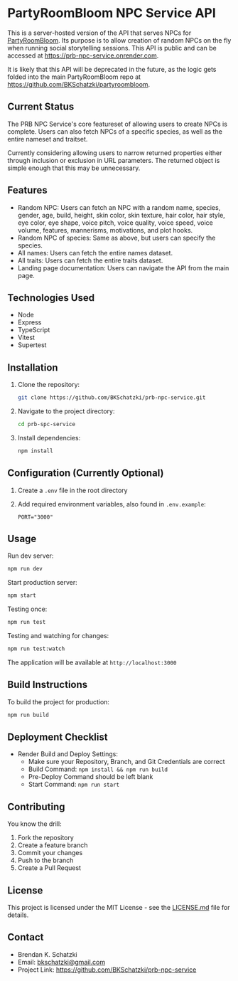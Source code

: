 # PartyRoomBloom NPC Service API

This is a server-hosted version of the API that serves NPCs for [PartyRoomBloom](https://www.partyroombloom.com). Its purpose is to allow creation of random NPCs on the fly when running social storytelling sessions. This API is public and can be accessed at <https://prb-npc-service.onrender.com>.

It is likely that this API will be deprecated in the future, as the logic gets folded into the main PartyRoomBloom repo at <https://github.com/BKSchatzki/partyroombloom>.

## Current Status

The PRB NPC Service's core featureset of allowing users to create NPCs is complete. Users can also fetch NPCs of a specific species, as well as the entire nameset and traitset.

Currently considering allowing users to narrow returned properties either through inclusion or exclusion in URL parameters. The returned object is simple enough that this may be unnecessary.

## Features

- Random NPC: Users can fetch an NPC with a random name, species, gender, age, build, height, skin color, skin texture, hair color, hair style, eye color, eye shape, voice pitch, voice quality, voice speed, voice volume, features, mannerisms, motivations, and plot hooks.
- Random NPC of species: Same as above, but users can specify the species.
- All names: Users can fetch the entire names dataset.
- All traits: Users can fetch the entire traits dataset.
- Landing page documentation: Users can navigate the API from the main page.

## Technologies Used

- Node
- Express
- TypeScript
- Vitest
- Supertest

## Installation

1. Clone the repository:

   ```bash
   git clone https://github.com/BKSchatzki/prb-npc-service.git
   ```

2. Navigate to the project directory:

   ```bash
   cd prb-spc-service
   ```

3. Install dependencies:

   ```bash
   npm install
   ```

## Configuration (Currently Optional)

1. Create a `.env` file in the root directory
2. Add required environment variables, also found in `.env.example`:

   ```env
   PORT="3000"
   ```

## Usage

Run dev server:

```bash
npm run dev
```

Start production server:

```bash
npm start
```

Testing once:

```bash
npm run test
```

Testing and watching for changes:

```bash
npm run test:watch
```

The application will be available at `http://localhost:3000`

## Build Instructions

To build the project for production:

```bash
npm run build
```

## Deployment Checklist

- Render Build and Deploy Settings:
  - Make sure your Repository, Branch, and Git Credentials are correct
  - Build Command: `npm install && npm run build`
  - Pre-Deploy Command should be left blank
  - Start Command: `npm run start`

## Contributing

You know the drill:

1. Fork the repository
2. Create a feature branch
3. Commit your changes
4. Push to the branch
5. Create a Pull Request

## License

This project is licensed under the MIT License - see the [LICENSE.md](LICENSE.md) file for details.

## Contact

- Brendan K. Schatzki
- Email: <bkschatzki@gmail.com>
- Project Link: <https://github.com/BKSchatzki/prb-npc-service>
